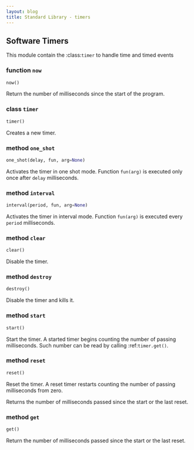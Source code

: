 ```yaml
---
layout: blog
title: Standard Library - timers
---
```

## Software Timers

This module contain the :class:`timer` to handle time and timed events


### function `now`
```python
now()
```

Return the number of milliseconds since the start of the program.


### class `timer`
```python
timer()
```

Creates a new timer.


### method `one_shot`
```python
one_shot(delay, fun, arg=None)
```

Activates the timer in one shot mode. Function `fun(arg)` is executed only once after `delay` milliseconds.


### method `interval`
```python
interval(period, fun, arg=None)
```

Activates the timer in interval mode. Function `fun(arg)` is executed every `period` milliseconds.


### method `clear`
```python
clear()
```

Disable the timer.


### method `destroy`
```python
destroy()
```

Disable the timer and kills it.


### method `start`
```python
start()
```

Start the timer. A started timer begins counting the number of passing milliseconds. Such number can be read by calling
:ref:`timer.get()`.


### method `reset`
```python
reset()
```

Reset the timer. A reset timer restarts counting the number of passing milliseconds from zero.

Returns the number of milliseconds passed since the start or the last reset.


### method `get`
```python
get()
```

Return the number of milliseconds passed since the start or the last reset.
